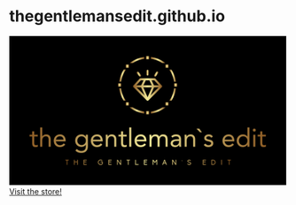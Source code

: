 # thegentlemansedit.github.io
<img src="no_padding.png" alt="logo of dropshipingstore" width="500">
  <br>
<a href="https://0cabaq-gy.myshopify.com" target="_blank">
  Visit the store!
</a>
